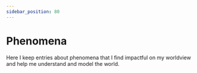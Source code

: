 ```yaml
---
sidebar_position: 80
---
```


# Phenomena

Here I keep entries about phenomena that I find impactful on my worldview and help me understand and model the world.
